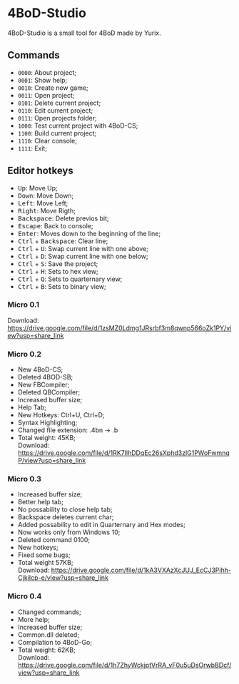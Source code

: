 # 4BoD-Studio
4BoD-Studio is a small tool for 4BoD made by Yurix.

## Commands
 - `0000`: About project;
 - `0001`: Show help;
 - `0010`: Create new game;
 - `0011`: Open project;
 - `0101`: Delete current project;
 - `0110`: Edit current project;
 - `0111`: Open projects folder;
 - `1000`: Test current project with 4BoD-CS;
 - `1100`: Build current project;
 - `1110`: Clear console;
 - `1111`: Exit;
 
## Editor hotkeys
 - <kbd>Up</kbd>: Move Up;
 - <kbd>Down</kbd>: Move Down;
 - <kbd>Left</kbd>: Move Left;
 - <kbd>Right</kbd>: Move Rigth;
 - <kbd>Backspace</kbd>: Delete previos bit;
 - <kbd>Escape</kbd>: Back to console;
 - <kbd>Enter</kbd>: Moves down to the beginning of the line;
 - <kbd>Ctrl</kbd> + <kbd>Backspace</kbd>: Clear line;
 - <kbd>Ctrl</kbd> + <kbd>U</kbd>: Swap current line with one above;
 - <kbd>Ctrl</kbd> + <kbd>D</kbd>: Swap current line with one below;
 - <kbd>Ctrl</kbd> + <kbd>S</kbd>: Save the project;
 - <kbd>Ctrl</kbd> + <kbd>H</kbd>: Sets to hex view;
 - <kbd>Ctrl</kbd> + <kbd>Q</kbd>: Sets to quarternary view;
 - <kbd>Ctrl</kbd> + <kbd>B</kbd>: Sets to binary view;
 

### Micro 0.1
Download: https://drive.google.com/file/d/1zsMZ0Ldmg1JRsrbf3m8qwnp566oZk1PY/view?usp=share_link

### Micro 0.2
 - New 4BoD-CS;
 - Deleted 4BOD-SB;
 - New FBCompiler;
 - Deleted QBCompiler;
 - Increased buffer size;
 - Help Tab;
 - New Hotkeys: Ctrl+U, Ctrl+D;
 - Syntax Highlighting;
 - Changed file extension: .4bn -> .b
 - Total weight: 45KB; <br>
Download: https://drive.google.com/file/d/1RK7IlhDDqEc26sXphd3zlG1PWoFwmnqP/view?usp=share_link

### Micro 0.3
 - Increased buffer size;
 - Better help tab;
 - No possability to close help tab;
 - Backspace deletes current char;
 - Added possability to edit in Quarternary and Hex modes;
 - Now works only from Windows 10;
 - Deleted command 0100;
 - New hotkeys;
 - Fixed some bugs;
 - Total weight 57KB; <br>
 Download: https://drive.google.com/file/d/1kA3VXAzXcJUJ_EcCJ3Pihh-CjkjIcp-e/view?usp=share_link

### Micro 0.4
 - Changed commands;
 - More help;
 - Increased buffer size;
 - Common.dll deleted;
 - Compilation to 4BoD-Go;
 - Total weight: 62KB; <br>
Download: https://drive.google.com/file/d/1h7ZhyWckjptVrRA_vF0u5uDsOrwbBDcf/view?usp=share_link
